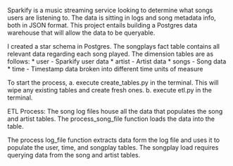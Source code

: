 Sparkify is a music streaming service looking to determine what songs users are listening to. The data is sitting in logs and song metadata info, both in JSON format. This project entails building a Postgres data warehouse that will allow the data to be queryable.

I created a star schema in Postgres. The songplays fact table contains all relevant data regarding each song played. The dimension tables are as follows:
    * user - Sparkify user data
    * artist - Artist data
    * songs - Song data
    * time - Timestamp data broken into different time units of measure

To start the process, 
    a. execute create_tables.py in the terminal. This will wipe any existing tables and create fresh ones.
    b. execute etl.py in the terminal. 

ETL Process: 
The song log files house all the data that populates the song and artist tables. The process_song_file function loads the data into the table.

The process log_file function extracts data form the log file and uses it to populate the user, time, and songplay tables. The songplay load requires querying data from the song and artist tables.
    
